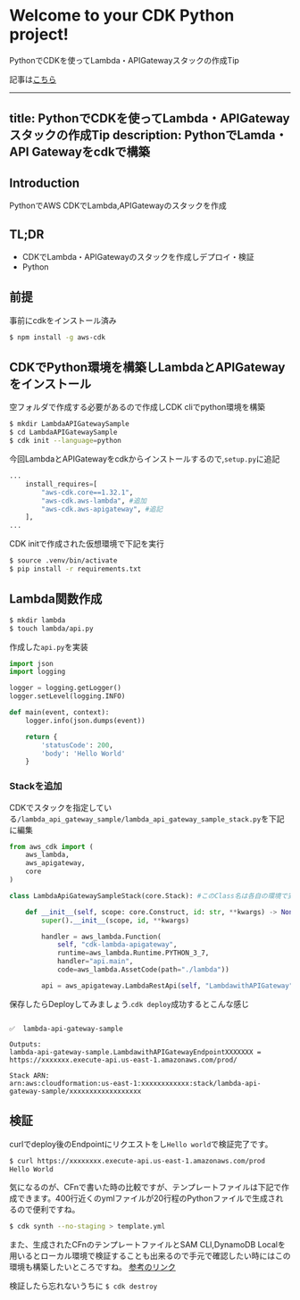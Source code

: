 
# Welcome to your CDK Python project!

PythonでCDKを使ってLambda・APIGatewayスタックの作成Tip

記事は[こちら](https://code-recipies.netlify.com/tips/IaaS/cdk/lambda-apigateway)

---
title: PythonでCDKを使ってLambda・APIGatewayスタックの作成Tip
description: PythonでLamda・API Gatewayをcdkで構築
---

## Introduction
PythonでAWS CDKでLambda,APIGatewayのスタックを作成

## TL;DR
- CDKでLambda・APIGatewayのスタックを作成しデプロイ・検証
- Python

## 前提
事前にcdkをインストール済み

```sh title=cdkのインストール
$ npm install -g aws-cdk
```

## CDKでPython環境を構築しLambdaとAPIGatewayをインストール

空フォルダで作成する必要があるので作成しCDK cliでpython環境を構築

```sh title=cdk cliでpython環境の構築
$ mkdir LambdaAPIGatewaySample
$ cd LambdaAPIGatewaySample
$ cdk init --language=python
```

今回LambdaとAPIGatewayをcdkからインストールするので,`setup.py`に追記

```python title=setup.py
...
    install_requires=[
        "aws-cdk.core==1.32.1",
        "aws-cdk.aws-lambda", #追加
        "aws-cdk.aws-apigateway", #追記
    ],
...
```

CDK initで作成された仮想環境で下記を実行

```sh 
$ source .venv/bin/activate
$ pip install -r requirements.txt
```

## Lambda関数作成

```sh
$ mkdir lambda
$ touch lambda/api.py
```

作成した`api.py`を実装

```python title=api.py
import json
import logging

logger = logging.getLogger()
logger.setLevel(logging.INFO)

def main(event, context):
    logger.info(json.dumps(event))

    return {
        'statusCode': 200,
        'body': 'Hello World'
    }
```

### Stackを追加

CDKでスタックを指定している`/lambda_api_gateway_sample/lambda_api_gateway_sample_stack.py`を下記に編集

```python title=lambda_api_gateway_sample_stack.py
from aws_cdk import (
    aws_lambda,
    aws_apigateway,
    core
)

class LambdaApiGatewaySampleStack(core.Stack): #このClass名は各自の環境で変わるので注意

    def __init__(self, scope: core.Construct, id: str, **kwargs) -> None:
        super().__init__(scope, id, **kwargs)

        handler = aws_lambda.Function(
            self, "cdk-lambda-apigateway",
            runtime=aws_lambda.Runtime.PYTHON_3_7,
            handler="api.main",
            code=aws_lambda.AssetCode(path="./lambda"))

        api = aws_apigateway.LambdaRestApi(self, "LambdawithAPIGateway", handler=handler) #第二引数のAPIGatewayの命名は
```


保存したらDeployしてみましょう.`cdk deploy`成功するとこんな感じ

```title=deploy成功

✅  lambda-api-gateway-sample

Outputs:
lambda-api-gateway-sample.LambdawithAPIGatewayEndpointXXXXXXX = https://xxxxxxx.execute-api.us-east-1.amazonaws.com/prod/

Stack ARN:
arn:aws:cloudformation:us-east-1:xxxxxxxxxxxx:stack/lambda-api-gateway-sample/xxxxxxxxxxxxxxxxxx
```

## 検証

curlでdeploy後のEndpointにリクエストをし`Hello world`で検証完了です。

```sh 
$ curl https://xxxxxxxx.execute-api.us-east-1.amazonaws.com/prod
Hello World
```

気になるのが、CFnで書いた時の比較ですが、テンプレートファイルは下記で作成できます。400行近くのymlファイルが20行程のPythonファイルで生成されるので便利ですね。

```sh
$ cdk synth --no-staging > template.yml
```

また、生成されたCFnのテンプレートファイルとSAM CLI,DynamoDB Localを用いるとローカル環境で検証することも出来るので手元で確認したい時にはこの環境も構築したいところですね。
[参考のリンク](https://dev.classmethod.jp/articles/cdk-local-develop/)


検証したら忘れないうちに
`$ cdk destroy`
